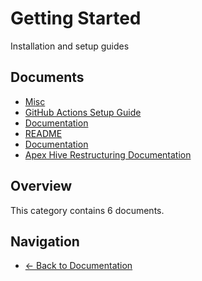 # Getting Started

Installation and setup guides

## Documents

- [Misc](./99-misc-README.md)
- [GitHub Actions Setup Guide](./github-actions-setup.md)
- [Documentation](./README.md)
- [README](./README.md)
- [Documentation](./README.md)
- [Apex Hive Restructuring Documentation](./restructuring-README.md)

## Overview

This category contains 6 documents.

## Navigation

- [← Back to Documentation](../)
